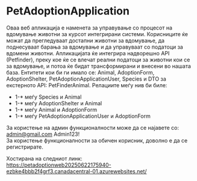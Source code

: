# PetAdoptionApplication
Оваа веб апликација е наменета за управување со процесот на вдомување животни за курсот интегрирани системи. Корисниците ќе можат да прегледуваат достапни животни за вдомување, да поднесуваат барања за вдомување и да управуваат со податоци за вдомени животни. Апликацијата ќе интегрира надворешно API (Petfinder), преку кое ќе се влечат реални податоци за животни кои се за вдомување, и потоа ќе бидат трансформирани и внесени во нашата база. Ентитети кои би ги имало се: Animal, AdoptionForm, AdoptionShelter, PetAdoptionApplicationUser, Species и DTO за екстерното API: PetFinderAnimal. Релациите меѓу нив би биле: <br>
<ul>
<li>1-* меѓу Species и Animal</li>
<li>1-* меѓу AdoptionShelter и Animal</li>
<li>1-* меѓу Animal и AdoptionForm</li>
<li>1-* меѓу PetAdoptionApplicationUser и AdoptionForm</li>
</ul>

За користење на админ функционалности може да се најавете со: admin@gmail.com Admin123! <br>
За користење функционалности за обичен корисник, доволно е да се регистрирате.

Хостирана на следниот линк: </br>
<a href="https://petadoptionweb20250622175940-ezbke4bbb2f4grf3.canadacentral-01.azurewebsites.net/" target="_blank">https://petadoptionweb20250622175940-ezbke4bbb2f4grf3.canadacentral-01.azurewebsites.net/</a>
